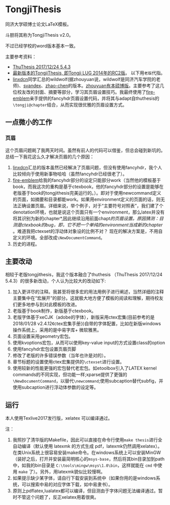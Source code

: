 # TongjiThesis
同济大学硕博士论文LaTeX模板。


斗胆将其称为TongjiThesis v2.0。

不过已经学校的word版本基本一致。

主要参考资料：
* [ThuThesis 2017/12/24 5.4.3](https://github.com/xueruini/thuthesis)
* [最新版本的TongjiThesis, 即Tongji LUG 2014年的RC2版](https://sourceforge.net/projects/tongjithesis/)。 以下用`老版`代指。
* [linxdcn](https://github.com/linxdcn/TongjiThesis)同学汇总的wildwolf(据zhouyuan说，wildwolf是同济汽车学院的老师)、[svandex](https://github.com/svandex/masthesis)、[zhao-chen](https://github.com/zhao-chen/TongjiThesis)的版本。[zhouyuan有本硕博版](https://github.com/zhouyuan/tongjithesis)。主要参考了这几位校友改的封面、摘要等部分，学习其页眉设置技巧。我最终使用了[fire-emblem](https://github.com/fire-emblem/)亲手提供的fancyhdr页眉设置代码，并将其与adapt自thuthesis的`\tongji@chapter`结合，从而实现很优雅的页眉设置方式。

## 一点微小的工作
### 页眉
这个页眉问题耗了我两天时间。虽然有前人的代码可以借鉴，但总会碰到新坑的。
总结一下我花这么久才解决页眉的几个原因：
1. [linxdcn](https://github.com/linxdcn/TongjiThesis)汇总的版本虽然已经解决了页眉问题，但没有使用fancyhdr，我个人比较倾向于使用新事物哈哈（虽然fancyhdr已经很老了）。
2. [fire-emblem](https://github.com/fire-emblem/)给我的fancyhdr部分的设定只能部分work（当然他的模板基于book，而我这次的重构是基于ctexbook，他的fancyhdr部分的设置是能够在老版基于book的tongjithesis完美运行的。）。即对于使用newcommand定义的页面，如摘要和目录都能work。如果用environment定义的页面的话，则无法正确设置页眉。详细来说，举个例子，对于“主要符号对照表”，我们建了个denotation环境，也就是说这个页面只有一个environment，那么latex并没有将其识别为新的chapter*,因此继续沿用前面chapt*的页眉设置。原因猜测：目测是ctexbook的bug，即，它不把一个单纯的environment当成新的chapter* 。难道我把ctexset的浮动体对象设的比例不对？ 现在的解决方案是，不用自定义的环境。全部改成`\NewDocumentCommand`。
3. 历史的进程。

## 主要改动
相较于老版tongjithesis，我这个版本融合了thuthesis （ThuThesis 2017/12/24 5.4.3）的很多新改动，个人认为比较大的改动如下:
1. 加入更详尽的注释。我甚至将很多宏的用法用例子进行阐述，当然详细的注释主要集中在“宏展开”的部分。这就极大地方便了模板的阅读和理解，期待校友们更多地参与到对此模板的改进。
1. 老版基于book制作，新版基于ctexbook。
1. 老版字体基于xeCJK（adobe的字体），新版采用ctex宏集(目前参考的是2018/01/28 v2.4.12《ctex宏集手册》)自带的字体配置，比如在新版windows操作系统上，采用的是中易字库+ 微软雅黑。
1. 页面设置采用geometry宏包。
1. 使用kvoptions宏包，从而可以使用key-value input的方式设置class的option
1. 使用fancyhdr宏包设置页眉页脚
1. 修改了老版的许多错误参数（当年也许是对的）。
1. 章节标题的设置使用ctex宏集提供的`\ctexset`进行设置。
1. 使用较新的性能更强的宏包替代老宏包。如etoolbox引入了LATEX kernel commands的不同实现，但功能一样;xparse提供了更强的`\NewDocumentCommand`，以替代`\newcommand`;使用subcaption替代subfig，并使用subcaption进行浮动体参数的设定等。

## 运行
本人使用Texlive2017发行版，xelatex 可以编译通过。

注：
1. 我照抄了清华版的Makefile，因此可以直接在命令行使用`make thesis`进行全自动编译（默认使用 latexmk 的方式生成 pdf，latexmk仍然调用xelatex）。在类Unix系统上很容易安装make命令。在windows系统上可以安装MinGW（装好之后，打开并安装最简明核心的`msys-base`，然后将其bin目录加到path中，如我的bin目录是 `C:\tools\mingw\msys\1.0\bin`，这样就能在 `cmd` 中使用 `make` 了）。另外，用latexmk貌似比较慢啊。
1. 如果提示缺少某字体，请自行下载安装到系统中（如果你用的是windows系统，可以搜索中易的对应字体下载，如中易隶书）。
1. 原则上pdflatex,lualatex都可以编译，但目测由于字体问题无法编译通过。暂时不管这个问题了，反正xelatex用着很爽。

